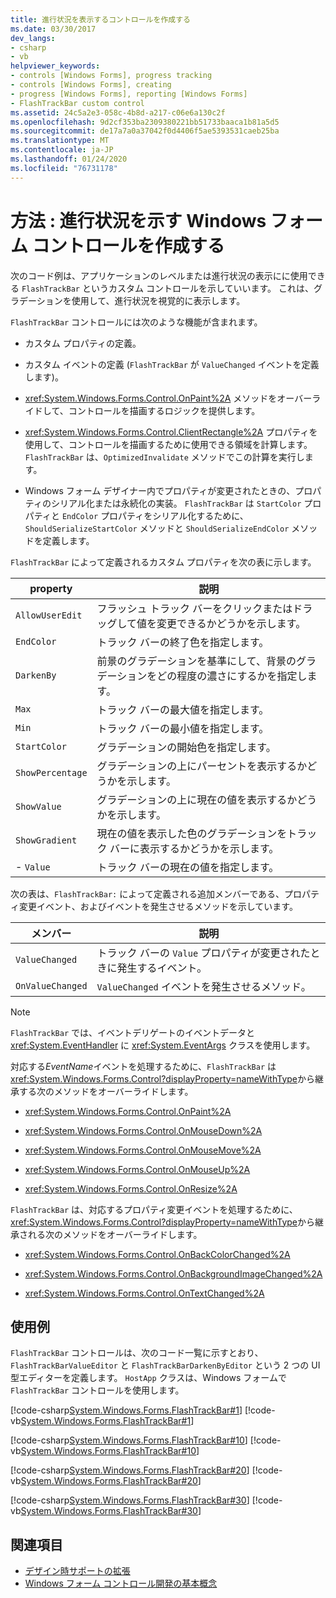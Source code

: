```yaml
---
title: 進行状況を表示するコントロールを作成する
ms.date: 03/30/2017
dev_langs:
- csharp
- vb
helpviewer_keywords:
- controls [Windows Forms], progress tracking
- controls [Windows Forms], creating
- progress [Windows Forms], reporting [Windows Forms]
- FlashTrackBar custom control
ms.assetid: 24c5a2e3-058c-4b8d-a217-c06e6a130c2f
ms.openlocfilehash: 9d2cf353ba2309380221bb51733baaca1b81a5d5
ms.sourcegitcommit: de17a7a0a37042f0d4406f5ae5393531caeb25ba
ms.translationtype: MT
ms.contentlocale: ja-JP
ms.lasthandoff: 01/24/2020
ms.locfileid: "76731178"
---
```

# <a name="how-to-create-a-windows-forms-control-that-shows-progress"></a>方法 : 進行状況を示す Windows フォーム コントロールを作成する
次のコード例は、アプリケーションのレベルまたは進行状況の表示にに使用できる `FlashTrackBar` というカスタム コントロールを示していいます。 これは、グラデーションを使用して、進行状況を視覚的に表示します。  
  
 `FlashTrackBar` コントロールには次のような機能が含まれます。  
  
- カスタム プロパティの定義。  
  
- カスタム イベントの定義 (`FlashTrackBar` が `ValueChanged` イベントを定義します)。  
  
- <xref:System.Windows.Forms.Control.OnPaint%2A> メソッドをオーバーライドして、コントロールを描画するロジックを提供します。  
  
- <xref:System.Windows.Forms.Control.ClientRectangle%2A> プロパティを使用して、コントロールを描画するために使用できる領域を計算します。 `FlashTrackBar` は、`OptimizedInvalidate` メソッドでこの計算を実行します。  
  
- Windows フォーム デザイナー内でプロパティが変更されたときの、プロパティのシリアル化または永続化の実装。 `FlashTrackBar` は `StartColor` プロパティと `EndColor` プロパティをシリアル化するために、`ShouldSerializeStartColor` メソッドと `ShouldSerializeEndColor` メソッドを定義します。  
  
 `FlashTrackBar` によって定義されるカスタム プロパティを次の表に示します。  
  
|property|説明|  
|--------------|-----------------|  
|`AllowUserEdit`|フラッシュ トラック バーをクリックまたはドラッグして値を変更できるかどうかを示します。|  
|`EndColor`|トラック バーの終了色を指定します。|  
|`DarkenBy`|前景のグラデーションを基準にして、背景のグラデーションをどの程度の濃さにするかを指定します。|  
|`Max`|トラック バーの最大値を指定します。|  
|`Min`|トラック バーの最小値を指定します。|  
|`StartColor`|グラデーションの開始色を指定します。|  
|`ShowPercentage`|グラデーションの上にパーセントを表示するかどうかを示します。|  
|`ShowValue`|グラデーションの上に現在の値を表示するかどうかを示します。|  
|`ShowGradient`|現在の値を表示した色のグラデーションをトラック バーに表示するかどうかを示します。|  
|-   `Value`|トラック バーの現在の値を指定します。|  
  
 次の表は、`FlashTrackBar:` によって定義される追加メンバーである、プロパティ変更イベント、およびイベントを発生させるメソッドを示しています。  
  
|メンバー|説明|  
|------------|-----------------|  
|`ValueChanged`|トラック バーの `Value` プロパティが変更されたときに発生するイベント。|  
|`OnValueChanged`|`ValueChanged` イベントを発生させるメソッド。|  
  
> [!NOTE]
> `FlashTrackBar` では、イベントデリゲートのイベントデータと <xref:System.EventHandler> に <xref:System.EventArgs> クラスを使用します。  
  
 対応する*EventName*イベントを処理するために、`FlashTrackBar` は <xref:System.Windows.Forms.Control?displayProperty=nameWithType>から継承する次のメソッドをオーバーライドします。  
  
- <xref:System.Windows.Forms.Control.OnPaint%2A>  
  
- <xref:System.Windows.Forms.Control.OnMouseDown%2A>  
  
- <xref:System.Windows.Forms.Control.OnMouseMove%2A>  
  
- <xref:System.Windows.Forms.Control.OnMouseUp%2A>  
  
- <xref:System.Windows.Forms.Control.OnResize%2A>  
  
 `FlashTrackBar` は、対応するプロパティ変更イベントを処理するために、<xref:System.Windows.Forms.Control?displayProperty=nameWithType>から継承される次のメソッドをオーバーライドします。  
  
- <xref:System.Windows.Forms.Control.OnBackColorChanged%2A>  
  
- <xref:System.Windows.Forms.Control.OnBackgroundImageChanged%2A>  
  
- <xref:System.Windows.Forms.Control.OnTextChanged%2A>  
  
## <a name="example"></a>使用例  
 `FlashTrackBar` コントロールは、次のコード一覧に示すとおり、`FlashTrackBarValueEditor` と `FlashTrackBarDarkenByEditor` という 2 つの UI 型エディターを定義します。 `HostApp` クラスは、Windows フォームで `FlashTrackBar` コントロールを使用します。  
  
 [!code-csharp[System.Windows.Forms.FlashTrackBar#1](~/samples/snippets/csharp/VS_Snippets_Winforms/System.Windows.Forms.FlashTrackBar/CS/FlashTrackBar.cs#1)]
 [!code-vb[System.Windows.Forms.FlashTrackBar#1](~/samples/snippets/visualbasic/VS_Snippets_Winforms/System.Windows.Forms.FlashTrackBar/VB/FlashTrackBar.vb#1)]  
  
 [!code-csharp[System.Windows.Forms.FlashTrackBar#10](~/samples/snippets/csharp/VS_Snippets_Winforms/System.Windows.Forms.FlashTrackBar/CS/FlashTrackBarDarkenByEditor.cs#10)]
 [!code-vb[System.Windows.Forms.FlashTrackBar#10](~/samples/snippets/visualbasic/VS_Snippets_Winforms/System.Windows.Forms.FlashTrackBar/VB/FlashTrackBarDarkenByEditor.vb#10)]  
  
 [!code-csharp[System.Windows.Forms.FlashTrackBar#20](~/samples/snippets/csharp/VS_Snippets_Winforms/System.Windows.Forms.FlashTrackBar/CS/FlashTrackBarValueEditor.cs#20)]
 [!code-vb[System.Windows.Forms.FlashTrackBar#20](~/samples/snippets/visualbasic/VS_Snippets_Winforms/System.Windows.Forms.FlashTrackBar/VB/FlashTrackBarValueEditor.vb#20)]  
  
 [!code-csharp[System.Windows.Forms.FlashTrackBar#30](~/samples/snippets/csharp/VS_Snippets_Winforms/System.Windows.Forms.FlashTrackBar/CS/HostApp.cs#30)]
 [!code-vb[System.Windows.Forms.FlashTrackBar#30](~/samples/snippets/visualbasic/VS_Snippets_Winforms/System.Windows.Forms.FlashTrackBar/VB/HostApp.vb#30)]  
  
## <a name="see-also"></a>関連項目

- [デザイン時サポートの拡張](https://docs.microsoft.com/previous-versions/visualstudio/visual-studio-2013/37899azc(v=vs.120))
- [Windows フォーム コントロール開発の基本概念](windows-forms-control-development-basics.md)
